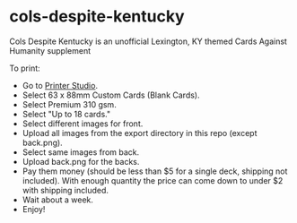 # cols-despite-kentucky
Cols Despite Kentucky is an unofficial Lexington, KY themed Cards Against Humanity supplement

To print:
- Go to [Printer Studio](http://www.printerstudio.com/personalized/custom_playing_cards_blank_cards.html).
- Select 63 x 88mm Custom Cards (Blank Cards).
- Select Premium 310 gsm.
- Select "Up to 18 cards."
- Select different images for front.
- Upload all images from the export directory in this repo (except back.png).
- Select same images from back.
- Upload back.png for the backs.
- Pay them money (should be less than $5 for a single deck, shipping not included). With enough quantity the price can come down to under $2 with shipping included.
- Wait about a week.
- Enjoy!
